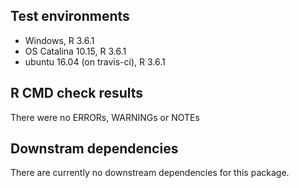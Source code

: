 ## Test environments

* Windows, R 3.6.1
* OS Catalina 10.15, R 3.6.1
* ubuntu 16.04 (on travis-ci), R 3.6.1


## R CMD check results
There were no ERRORs, WARNINGs or NOTEs


## Downstram dependencies
There are currently no downstream dependencies for this package.
